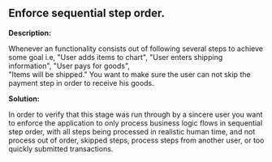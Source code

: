 
Enforce sequential step order.
-------

**Description:**

Whenever an functionality consists out of following several steps to achieve some goal i.e, 
"User adds items to chart", "User enters shipping information", "User pays for goods",  
"Items will be shipped." 
You want to make sure the user can not skip the payment step in order to receive his goods. 


**Solution:**

In order to verify that this stage was run through by a sincere user you want to enforce 
the application to only process business logic flows in sequential step order, with all 
steps being processed in realistic human time, and not process out of order, skipped steps, 
process steps from another user, or too quickly submitted transactions.
	